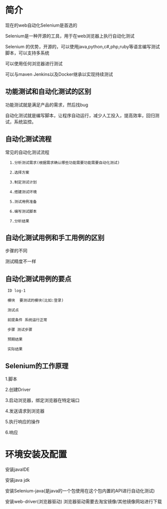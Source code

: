 # 简介
 现在的web自动化Selenium是首选的

 Selenium是一种开源的工具，用于在web浏览器上执行自动化测试

 Selenium 的优势，开源的，可以使用java,python,c#,php,ruby等语言编写测试脚本，可以支持多系统

 可以使用任何浏览器进行测试

 可以与maven Jenkins以及Docker继承以实现持续测试

 ## 功能测试和自动化测试的区别

 功能测试就是满足产品的需求，然后找bug

 自动化测试就是编写脚本，让程序自动运行，减少人工投入，提高效率，回归测试，系统监控。

 ## 自动化测试流程

   常见的自动化测试流程

      1.分析测试需求(根据需求确认哪些功能需要功能需要自动化测试)
           
      2.选择方案

      3.制定测试计划

      4.搭建测试环境

      5.测试用例准备

      6.编写测试脚本

      7.分析结果

## 自动化测试用例和手工用例的区别
  步骤的不同

  测试精度不一样

## 自动化测试用例的要点

     ID log-1

     模块  要测试的模块(比如:登录)

     测试点 

     前提条件 系统运行正常

     步骤 测试步骤

     预期结果

     实际结果
## Selenium的工作原理

   1.脚本

   2.创建Driver

   3.启动浏览器，绑定浏览器在特定端口

   4.发送请求到浏览器

   5.执行响应的操作


   6.响应

# 环境安装及配置

  安装javaIDE
  
  安装java jdk

  安装Selenium-java(是java的一个包使用在这个包内置的API进行自动化测试)

  安装web-driver(浏览器驱动)  浏览器驱动需要去淘宝镜像/其他镜像网站进行下载



